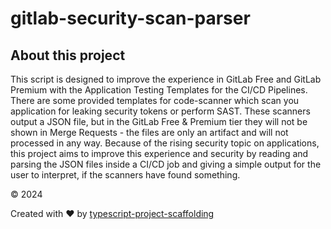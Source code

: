 # gitlab-security-scan-parser


## About this project
This script is designed to improve the experience in GitLab Free and GitLab Premium with the Application Testing Templates for the CI/CD Pipelines.
There are some provided templates for code-scanner which scan you application for leaking security tokens or perform SAST.
These scanners output a JSON file, but in the GitLab Free & Premium tier they will not be shown in Merge Requests - the files are only an artifact and will not processed in any way.
Because of the rising security topic on applications,
this project aims to improve this experience and security by reading and parsing the JSON files inside a CI/CD job and giving a simple output for the user to interpret,
if the scanners have found something.



&copy; 2024

Created with ♥ by [typescript-project-scaffolding](https://github.com/Trickfilm400/typescript-project-scaffolding)